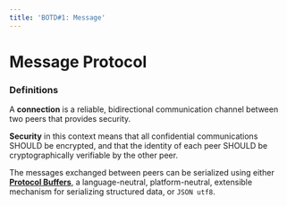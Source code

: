 ```yaml
---
title: 'BOTD#1: Message'
---
```

# Message Protocol

### Definitions

A **connection** is a reliable, bidirectional communication channel between two peers that provides security.

**Security** in this context means that all confidential communications SHOULD be encrypted, and that the identity of each peer SHOULD be cryptographically verifiable by the other peer.

The messages exchanged between peers can be serialized using either [**Protocol Buffers**](https://developers.google.com/protocol-buffers/), a language-neutral, platform-neutral, extensible mechanism for serializing structured data, or `JSON utf8`.

 
